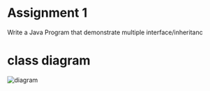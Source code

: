 # Assignment 1

Write a Java Program that demonstrate multiple interface/inheritanc
# class diagram
![diagram](F:/4Y1S/OOD/lab/MultipleInheritance/concept.jpg)